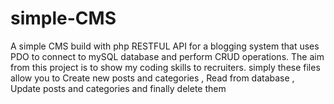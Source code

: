 # simple-CMS
A simple CMS build with php RESTFUL API for a blogging system that uses PDO to connect to mySQL database and perform CRUD operations.
The aim from this project is to show my coding skills to recruiters.
simply these files allow you to Create new posts and categories , Read from database , Update posts and categories and finally delete them 
